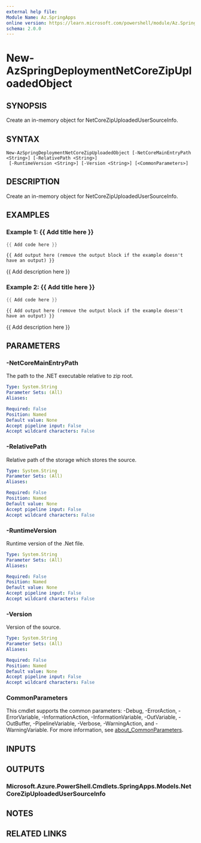 ```yaml
---
external help file:
Module Name: Az.SpringApps
online version: https://learn.microsoft.com/powershell/module/Az.SpringApps/new-azspringdeploymentnetcorezipuploadedobject
schema: 2.0.0
---
```


# New-AzSpringDeploymentNetCoreZipUploadedObject

## SYNOPSIS
Create an in-memory object for NetCoreZipUploadedUserSourceInfo.

## SYNTAX

```
New-AzSpringDeploymentNetCoreZipUploadedObject [-NetCoreMainEntryPath <String>] [-RelativePath <String>]
 [-RuntimeVersion <String>] [-Version <String>] [<CommonParameters>]
```

## DESCRIPTION
Create an in-memory object for NetCoreZipUploadedUserSourceInfo.

## EXAMPLES

### Example 1: {{ Add title here }}
```powershell
{{ Add code here }}
```

```output
{{ Add output here (remove the output block if the example doesn't have an output) }}
```

{{ Add description here }}

### Example 2: {{ Add title here }}
```powershell
{{ Add code here }}
```

```output
{{ Add output here (remove the output block if the example doesn't have an output) }}
```

{{ Add description here }}

## PARAMETERS

### -NetCoreMainEntryPath
The path to the .NET executable relative to zip root.

```yaml
Type: System.String
Parameter Sets: (All)
Aliases:

Required: False
Position: Named
Default value: None
Accept pipeline input: False
Accept wildcard characters: False
```

### -RelativePath
Relative path of the storage which stores the source.

```yaml
Type: System.String
Parameter Sets: (All)
Aliases:

Required: False
Position: Named
Default value: None
Accept pipeline input: False
Accept wildcard characters: False
```

### -RuntimeVersion
Runtime version of the .Net file.

```yaml
Type: System.String
Parameter Sets: (All)
Aliases:

Required: False
Position: Named
Default value: None
Accept pipeline input: False
Accept wildcard characters: False
```

### -Version
Version of the source.

```yaml
Type: System.String
Parameter Sets: (All)
Aliases:

Required: False
Position: Named
Default value: None
Accept pipeline input: False
Accept wildcard characters: False
```

### CommonParameters
This cmdlet supports the common parameters: -Debug, -ErrorAction, -ErrorVariable, -InformationAction, -InformationVariable, -OutVariable, -OutBuffer, -PipelineVariable, -Verbose, -WarningAction, and -WarningVariable. For more information, see [about_CommonParameters](http://go.microsoft.com/fwlink/?LinkID=113216).

## INPUTS

## OUTPUTS

### Microsoft.Azure.PowerShell.Cmdlets.SpringApps.Models.NetCoreZipUploadedUserSourceInfo

## NOTES

## RELATED LINKS

